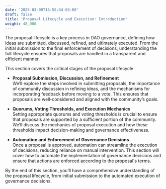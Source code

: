 ```yaml
---
date: '2025-03-09T16:55:34-03:00'
draft: false
title: 'Proposal Lifecycle and Execution: Introduction'
weight: 48_000
---
```


The proposal lifecycle is a key process in DAO governance, defining how ideas are submitted, discussed, refined, and ultimately executed. From the initial submission to the final enforcement of decisions, understanding the full lifecycle ensures that proposals are handled in a transparent and efficient manner.

This section covers the critical stages of the proposal lifecycle:

- **Proposal Submission, Discussion, and Refinement**  
  We’ll explore the steps involved in submitting proposals, the importance of community discussion in refining ideas, and the mechanisms for incorporating feedback before moving to a vote. This ensures that proposals are well-considered and aligned with the community’s goals.

- **Quorums, Voting Thresholds, and Execution Mechanics**  
  Setting appropriate quorums and voting thresholds is crucial to ensure that proposals are supported by a sufficient portion of the community. We’ll discuss the mechanics of proposal execution and how these thresholds impact decision-making and governance effectiveness.

- **Automation and Enforcement of Governance Decisions**  
  Once a proposal is approved, automation can streamline the execution of decisions, reducing reliance on manual intervention. This section will cover how to automate the implementation of governance decisions and ensure that actions are enforced according to the proposal's terms.

By the end of this section, you’ll have a comprehensive understanding of the proposal lifecycle, from initial submission to the automated execution of governance decisions.

